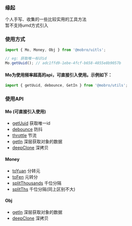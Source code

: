 ### 缘起
个人手写、收集的一些比较实用的工具方法  
暂不支持umd方式引入

### 使用方式
```js
import { Mo, Money, Obj } from '@mobro/uitls';

// eg: 获取唯一标识id
Mo.getUuid(); // adc1ffd9-1ebe-4fcf-b658-4855e8b9057b
```

#### Mo为使用频率超高的api，可直接引入使用。示例如下：
```js
import { getUuid, debounce, GetIn } from '@mobro/utils';
```

### 使用API
#### Mo (可直接引入使用)
+ [getUuid]()  获取唯一id
+ [debounce]()  防抖
+ [throttle]()  节流
+ [getIn]() 深层获取对象的数据
+ [deepClone]() 深拷贝

#### Money
+ [toYuan]()  分转元
+ [toFen]() 元转分
+ [splitThousands]()  千位分隔
+ [splitThs]()  千位分隔(同上区别不大)

#### Obj
+ [getIn]() 深层获取对象的数据
+ [deepClone]() 深拷贝
